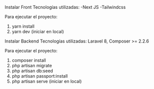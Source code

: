 Instalar Front
Tecnologías utilizadas:
-Next JS 
-Tailwindcss 

Para ejecutar el proyecto:
1. yarn install
1. yarn dev (iniciar en local)


Instalar Backend
Tecnologías utilizadas:
Laravel 8, Composer >= 2.2.6

Para ejecutar el proyecto:
1. composer install
2. php artisan migrate
3. php artisan db:seed
4. php artisan passport:install
5. php artisan serve (iniciar en local)

